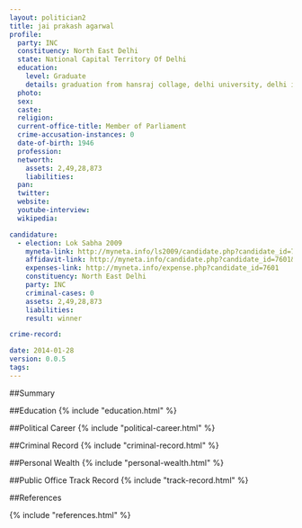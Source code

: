 ```yaml
---
layout: politician2
title: jai prakash agarwal
profile: 
  party: INC
  constituency: North East Delhi
  state: National Capital Territory Of Delhi
  education: 
    level: Graduate
    details: graduation from hansraj collage, delhi university, delhi in 1964
  photo: 
  sex: 
  caste: 
  religion: 
  current-office-title: Member of Parliament
  crime-accusation-instances: 0
  date-of-birth: 1946
  profession: 
  networth: 
    assets: 2,49,28,873
    liabilities: 
  pan: 
  twitter: 
  website: 
  youtube-interview: 
  wikipedia: 

candidature: 
  - election: Lok Sabha 2009
    myneta-link: http://myneta.info/ls2009/candidate.php?candidate_id=7601
    affidavit-link: http://myneta.info/candidate.php?candidate_id=7601&scan=original
    expenses-link: http://myneta.info/expense.php?candidate_id=7601
    constituency: North East Delhi 
    party: INC
    criminal-cases: 0
    assets: 2,49,28,873
    liabilities: 
    result: winner 

crime-record: 

date: 2014-01-28
version: 0.0.5
tags: 
---
```

##Summary


##Education
{% include "education.html" %}


##Political Career
{% include "political-career.html" %}


##Criminal Record
{% include "criminal-record.html" %}


##Personal Wealth
{% include "personal-wealth.html" %}


##Public Office Track Record
{% include "track-record.html" %}


##References


{% include "references.html" %}